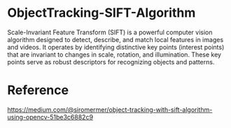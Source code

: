 # ObjectTracking-SIFT-Algorithm

Scale-Invariant Feature Transform (SIFT) is a powerful computer vision algorithm designed to detect, describe, and match local features in images and videos.  It operates by identifying distinctive key points (interest points) that are invariant to changes in scale, rotation, and illumination. These key points serve as robust descriptors for recognizing objects and patterns.

# Reference
https://medium.com/@siromermer/object-tracking-with-sift-algorithm-using-opencv-51be3c6882c9
